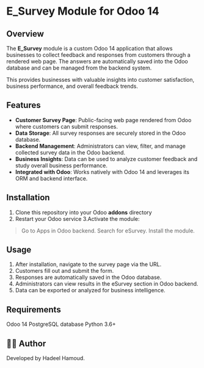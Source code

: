 # E_Survey Module for Odoo 14

## Overview
The **E_Survey** module is a custom Odoo 14 application that allows businesses to collect feedback and responses from customers through a rendered web page. 
The answers are automatically saved into the Odoo database and can be managed from the backend system.  

This provides businesses with valuable insights into customer satisfaction, business performance, and overall feedback trends.


## Features
- **Customer Survey Page**: Public-facing web page rendered from Odoo where customers can submit responses.  
- **Data Storage**: All survey responses are securely stored in the Odoo database.  
- **Backend Management**: Administrators can view, filter, and manage collected survey data in the Odoo backend.  
- **Business Insights**: Data can be used to analyze customer feedback and study overall business performance.  
- **Integrated with Odoo**: Works natively with Odoo 14 and leverages its ORM and backend interface.


##  Installation
1. Clone this repository into your Odoo **addons** directory
2. Restart your Odoo service
3.Activate the module:
  > Go to Apps in Odoo backend.
  > Search for eSurvey.
  > Install the module.


## Usage
1. After installation, navigate to the survey page via the URL.
2. Customers fill out and submit the form.
3. Responses are automatically saved in the Odoo database.
4. Administrators can view results in the eSurvey section in Odoo backend.
5. Data can be exported or analyzed for business intelligence.

## Requirements
Odoo 14
PostgreSQL database
Python 3.6+


## 👨‍💻 Author
Developed by Hadeel Hamoud.
